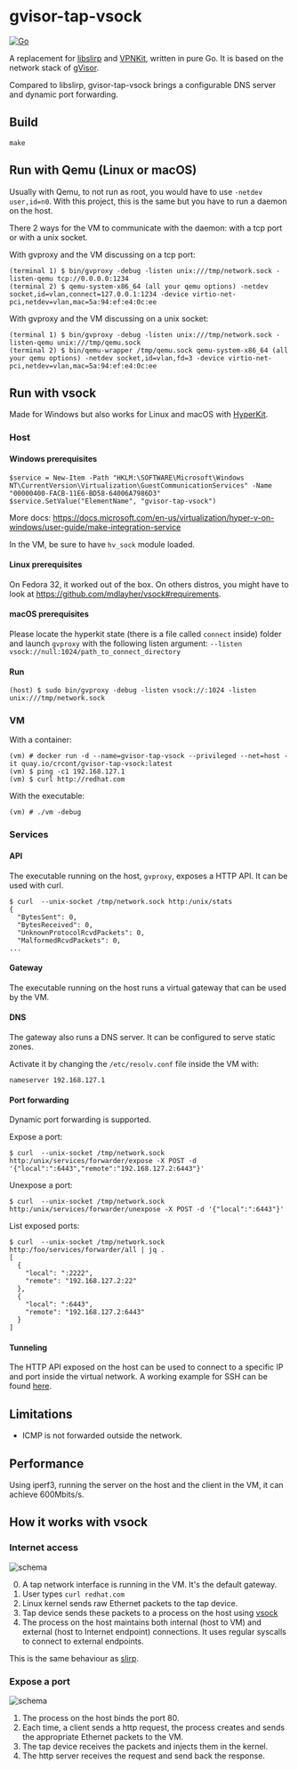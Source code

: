 # gvisor-tap-vsock

[![Go](https://github.com/containers/gvisor-tap-vsock/actions/workflows/go.yml/badge.svg?branch=main)](https://github.com/containers/gvisor-tap-vsock/actions?query=branch%3Amain)


A replacement for [libslirp](https://gitlab.com/qemu-project/libslirp) and [VPNKit](https://github.com/moby/vpnkit), written in pure Go.
It is based on the network stack of [gVisor](https://github.com/google/gvisor/tree/master/pkg/tcpip).

Compared to libslirp, gvisor-tap-vsock brings a configurable DNS server and dynamic port forwarding.

## Build

```
make
```

## Run with Qemu (Linux or macOS)

Usually with Qemu, to not run as root, you would have to use `-netdev user,id=n0`.
With this project, this is the same but you have to run a daemon on the host.

There 2 ways for the VM to communicate with the daemon: with a tcp port or with a unix socket.

With gvproxy and the VM discussing on a tcp port:
```
(terminal 1) $ bin/gvproxy -debug -listen unix:///tmp/network.sock -listen-qemu tcp://0.0.0.0:1234
(terminal 2) $ qemu-system-x86_64 (all your qemu options) -netdev socket,id=vlan,connect=127.0.0.1:1234 -device virtio-net-pci,netdev=vlan,mac=5a:94:ef:e4:0c:ee
```

With gvproxy and the VM discussing on a unix socket:
```
(terminal 1) $ bin/gvproxy -debug -listen unix:///tmp/network.sock -listen-qemu unix:///tmp/qemu.sock
(terminal 2) $ bin/qemu-wrapper /tmp/qemu.sock qemu-system-x86_64 (all your qemu options) -netdev socket,id=vlan,fd=3 -device virtio-net-pci,netdev=vlan,mac=5a:94:ef:e4:0c:ee
```

## Run with vsock

Made for Windows but also works for Linux and macOS with [HyperKit](https://github.com/moby/hyperkit).

### Host

#### Windows prerequisites

```
$service = New-Item -Path "HKLM:\SOFTWARE\Microsoft\Windows NT\CurrentVersion\Virtualization\GuestCommunicationServices" -Name "00000400-FACB-11E6-BD58-64006A7986D3"
$service.SetValue("ElementName", "gvisor-tap-vsock")
```

More docs: https://docs.microsoft.com/en-us/virtualization/hyper-v-on-windows/user-guide/make-integration-service

In the VM, be sure to have `hv_sock` module loaded.

#### Linux prerequisites

On Fedora 32, it worked out of the box. On others distros, you might have to look at https://github.com/mdlayher/vsock#requirements.

#### macOS prerequisites

Please locate the hyperkit state (there is a file called `connect` inside) folder and launch `gvproxy` with the following listen argument:
`--listen vsock://null:1024/path_to_connect_directory`

#### Run

```
(host) $ sudo bin/gvproxy -debug -listen vsock://:1024 -listen unix:///tmp/network.sock
```

### VM

With a container:
```
(vm) # docker run -d --name=gvisor-tap-vsock --privileged --net=host -it quay.io/crcont/gvisor-tap-vsock:latest
(vm) $ ping -c1 192.168.127.1
(vm) $ curl http://redhat.com
```

With the executable:
```
(vm) # ./vm -debug
```

### Services

#### API

The executable running on the host, `gvproxy`, exposes a HTTP API. It can be used with curl.

```
$ curl  --unix-socket /tmp/network.sock http:/unix/stats
{
  "BytesSent": 0,
  "BytesReceived": 0,
  "UnknownProtocolRcvdPackets": 0,
  "MalformedRcvdPackets": 0,
...
```

#### Gateway

The executable running on the host runs a virtual gateway that can be used by the VM.

#### DNS

The gateway also runs a DNS server. It can be configured to serve static zones.

Activate it by changing the `/etc/resolv.conf` file inside the VM with:
```
nameserver 192.168.127.1
```

#### Port forwarding

Dynamic port forwarding is supported.

Expose a port:
```
$ curl  --unix-socket /tmp/network.sock http:/unix/services/forwarder/expose -X POST -d '{"local":":6443","remote":"192.168.127.2:6443"}'
```

Unexpose a port:
```
$ curl  --unix-socket /tmp/network.sock http:/unix/services/forwarder/unexpose -X POST -d '{"local":":6443"}'
```

List exposed ports:
```
$ curl  --unix-socket /tmp/network.sock http:/foo/services/forwarder/all | jq .
[
  {
    "local": ":2222",
    "remote": "192.168.127.2:22"
  },
  {
    "local": ":6443",
    "remote": "192.168.127.2:6443"
  }
]

```

#### Tunneling

The HTTP API exposed on the host can be used to connect to a specific IP and port inside the virtual network.
A working example for SSH can be found [here](https://github.com/containers/gvisor-tap-vsock/blob/master/cmd/ssh-over-vsock).

## Limitations

* ICMP is not forwarded outside the network.

## Performance

Using iperf3, running the server on the host and the client in the VM, it can achieve 600Mbits/s.

## How it works with vsock

### Internet access

![schema](./doc/curl.png)

0. A tap network interface is running in the VM. It's the default gateway.
1. User types `curl redhat.com`
2. Linux kernel sends raw Ethernet packets to the tap device.
3. Tap device sends these packets to a process on the host using [vsock](https://wiki.qemu.org/Features/VirtioVsock)
4. The process on the host maintains both internal (host to VM) and external (host to Internet endpoint) connections. It uses regular syscalls to connect to external endpoints.

This is the same behaviour as [slirp](https://wiki.qemu.org/index.php/Documentation/Networking#User_Networking_.28SLIRP.29).

### Expose a port

![schema](./doc/http.png)

1. The process on the host binds the port 80.
2. Each time, a client sends a http request, the process creates and sends the appropriate Ethernet packets to the VM.
3. The tap device receives the packets and injects them in the kernel.
4. The http server receives the request and send back the response.

